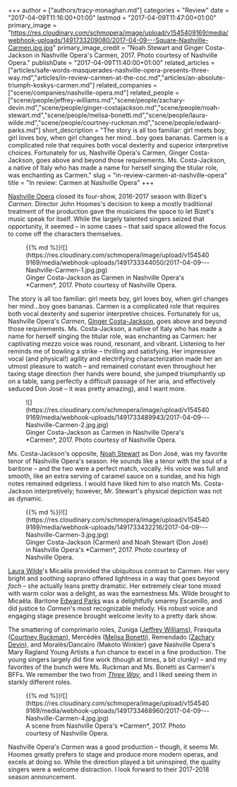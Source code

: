 +++
author = ["authors/tracy-monaghan.md"]
categories = "Review"
date = "2017-04-09T11:16:00+01:00"
lastmod = "2017-04-09T11:47:00+01:00"
primary_image = "https://res.cloudinary.com/schmopera/image/upload/v1545409169/media/webhook-uploads/1491733209080/2017-04-09---Square-Nashville-Carmen.jpg.jpg"
primary_image_credit = "Noah Stewart and Ginger Costa-Jackson in Nashville Opera's Carmen, 2017. Photo courtesy of Nashville Opera."
publishDate = "2017-04-09T11:40:00+01:00"
related_articles = ["articles/safe-words-masquerades-nashville-opera-presents-three-way.md","articles/in-review-carmen-at-the-coc.md","articles/an-absolute-triumph-koskys-carmen.md"]
related_companies = ["scene/companies/nashville-opera.md"]
related_people = ["scene/people/jeffrey-williams.md","scene/people/zachary-devin.md","scene/people/ginger-costajackson.md","scene/people/noah-stewart.md","scene/people/melisa-bonetti.md","scene/people/laura-wilde.md","scene/people/courtney-ruckman.md","scene/people/edward-parks.md"]
short_description = "The story is all too familiar: girl meets boy, girl loves boy, when girl changes her mind...boy goes bananas. Carmen is a complicated role that requires both vocal dexterity and superior interpretive choices. Fortunately for us, Nashville Opera&#039;s Carmen, Ginger Costa-Jackson, goes above and beyond those requirements. Ms. Costa-Jackson, a native of Italy who has made a name for herself singing the titular role, was enchanting as Carmen."
slug = "in-review-carmen-at-nashville-opera"
title = "In review: Carmen at Nashville Opera"
+++

[Nashville Opera](/scene/companies/nashville-opera/) closed its four-show, 2016-2017 season with Bizet's *Carmen*.  Director John Hoomes's decision to keep a mostly traditional treatment of the production gave the musicians the space to let Bizet's music speak for itself.  While the largely talented singers seized that opportunity, it seemed – in some cases – that said space allowed the focus to come off the characters themselves.

<figure data-type="image">{{% md %}}![](https://res.cloudinary.com/schmopera/image/upload/v1545409169/media/webhook-uploads/1491733344050/2017-04-09---Nashville-Carmen-1.jpg.jpg)
<figcaption>Ginger Costa-Jackson as Carmen in Nashville Opera's *Carmen*, 2017. Photo courtesy of Nashville Opera.</figcaption>
</figure>

The story is all too familiar: girl meets boy, girl loves boy, when girl changes her mind...boy goes bananas.  Carmen is a complicated role that requires both vocal dexterity and superior interpretive choices.  Fortunately for us, Nashville Opera's *Carmen*, [Ginger Costa-Jackson](/scene/people/ginger-costa-jackson/), goes above and beyond those requirements.  Ms. Costa-Jackson, a native of Italy who has made a name for herself singing the titular role, was enchanting as Carmen: her captivating mezzo voice was round, resonant, and vibrant.  Listening to her reminds me of bowling a strike – thrilling and satisfying.  Her impressive vocal (and physical!) agility and electrifying characterization made her an utmost pleasure to watch – and remained constant even throughout her taxing stage direction (her hands were bound, she jumped triumphantly up on a table, sang perfectly a difficult passage of her aria, and effectively seduced Don José – it was pretty amazing), and I want more.

<figure data-type="image">![](https://res.cloudinary.com/schmopera/image/upload/v1545409169/media/webhook-uploads/1491733489943/2017-04-09---Nashville-Carmen-2.jpg.jpg)<figcaption>Ginger Costa-Jackson as Carmen in Nashville Opera's *Carmen*, 2017. Photo courtesy of Nashville Opera.</figcaption>
</figure>

Ms. Costa-Jackson's opposite, [Noah Stewart](/scene/people/noah-stewart/) as Don José, was my favorite tenor of Nashville Opera's season.  He sounds like a tenor with the soul of a baritone – and the two were a perfect match, vocally.  His voice was full and smooth, like an extra serving of caramel sauce on a sundae, and his high notes remained edgeless.  I would have liked him to also match Ms. Costa-Jackson interpretively; however, Mr. Stewart's physical depiction was not as dynamic.

<figure data-type="image">{{% md %}}![](https://res.cloudinary.com/schmopera/image/upload/v1545409169/media/webhook-uploads/1491733432216/2017-04-09---Nashville-Carmen-3.jpg.jpg)
<figcaption>Ginger Costa-Jackson (Carmen) and Noah Stewart (Don José) in Nashville Opera's *Carmen*, 2017. Photo courtesy of Nashville Opera.</figcaption>
</figure>

[Laura Wilde](/scene/people/laura-wilde/)'s Micaëla provided the ubiquitous contrast to Carmen. Her very bright and soothing soprano offered lightness in a way that goes beyond *fach* – she actually leans pretty dramatic. Her extremely clear tone mixed with warm color was a delight, as was the earnestness Ms. Wilde brought to Micaëla. Baritone [Edward Parks](/scene/people/edward-parks/) was a delightfully smarmy Escamillo, and did justice to *Carmen*'s most recognizable melody.  His robust voice and engaging stage presence brought welcome levity to a pretty dark show. 

The smattering of comprimario roles, Zuniga ([Jeffrey Williams](/scene/people/jeffrey-williams/)), Frasquita ([Courtney Ruckman](/scene/people/courtney-ruckman/)), Mercédès ([Melisa Bonetti](/scene/people/melisa-bonetti/)), Remendado ([Zachary Devin](/scene/people/zachary-devin/)), and Moralès/Dancaïro (Makoto Winkler) gave Nashville Opera's Mary Ragland Young Artists a fun chance to excel in a fine production.  The young singers largely did fine work (though at times, a bit clunky) – and my favorites of the bunch were Ms. Ruckman and Ms. Bonetti as Carmen's BFFs.  We remember the two from [*Three Way*](/in-review-three-way/), and I liked seeing them in starkly different roles.

<figure data-type="image">{{% md %}}![](https://res.cloudinary.com/schmopera/image/upload/v1545409169/media/webhook-uploads/1491733468960/2017-04-09---Nashville-Carmen-4.jpg.jpg)
<figcaption>A scene from Nashville Opera's *Carmen*, 2017. Photo courtesy of Nashville Opera.</figcaption>
</figure>

Nashville Opera's *Carmen* was a good production – though, it seems Mr. Hoomes greatly prefers to stage and produce more modern operas, and excels at doing so.  While the direction played a bit uninspired, the quality singers were a welcome distraction.  I look forward to their 2017-2018 season announcement.
